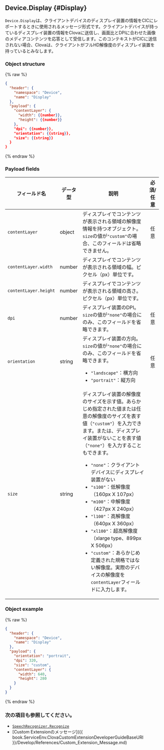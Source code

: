## Device.Display {#Display}
`Device.Display`は、クライアントデバイスのディスプレイ装置の情報をCICにレポートするときに使用されるメッセージ形式です。クライアントデバイスが持っているディスプレイ装置の情報をClovaに送信し、画面比とDPIに合わせた画像のメディアコンテンツを応答として受信します。このコンテキストがCICに送信されない場合、Clovaは、クライアントがフルHD解像度のディスプレイ装置を持っているとみなします。

### Object structure
{% raw %}

```json
{
  "header": {
    "namespace": "Device",
    "name": "Display"
  },
  "payload": {
    "contentLayer": {
      "width": {{number}},
      "height": {{number}}
    },
    "dpi": {{number}},
    "orientation": {{string}},
    "size": {{string}}
  }
}
```

{% endraw %}

### Payload fields

| フィールド名       | データ型    | 説明                     | 必須/任意 |
|---------------|---------|-----------------------------|:---------:|
| `contentLayer`        | object | ディスプレイでコンテンツが表示される領域の解像度情報を持つオブジェクト。`size`の値が`"custom"`の場合、このフィールドは省略できません。  | 任意 |
| `contentLayer.width`  | number | ディスプレイでコンテンツが表示される領域の幅。ピクセル（px）単位です。                                           |  |
| `contentLayer.height` | number | ディスプレイでコンテンツが表示される領域の高さ。ピクセル（px）単位です。                                           |  |
| `dpi`         | number | ディスプレイ装置のDPI。`size`の値が`"none"`の場合にのみ、このフィールドを省略できます。                                 | 任意 |
| `orientation` | string | ディスプレイ装置の方向。`size`の値が`"none"`の場合にのみ、このフィールドを省略できます。<ul><li><code>"landscape"</code>：横方向</li><li><code>"portrait"</code>：縦方向</li></ul>  | 任意 |
| `size`        | string | ディスプレイ装置の解像度のサイズを示す値。あらかじめ指定された値または任意の解像度のサイズを表す値（`"custom"`）を入力できます。または、ディスプレイ装置がないことを表す値（`"none"`）を入力することもできます。<ul><li><code>"none"</code>：クライアントデバイスにディスプレイ装置がない</li><li><code>"s100"</code>：低解像度（160px X 107px）</li><li><code>"m100"</code>：中解像度（427px X 240px）</li><li><code>"l100"</code>：高解像度（640px X 360px）</li><li><code>"xl100"</code>：超高解像度（xlarge type、899px X 506px）</li><li><code>"custom"</code>：あらかじめ定義された規格ではない解像度。実際のデバイスの解像度を`contentLayer`フィールドに入力します。</li></ul> |  |


### Object example
{% raw %}

```json
{
  "header": {
    "namespace": "Device",
    "name": "Display"
  },
  "payload": {
    "orientation": "portrait",
    "dpi": 320,
    "size": "custom",
    "contentLayer": {
      "width": 640,
      "height": 280
    }
  }
}
```

{% endraw %}

### 次の項目も参照してください。
* [`SpeechRecognizer.Recognize`](/Develop/References/MessageInterfaces/SpeechRecognizer.md#Recognize)
* [Custom Extensionのメッセージ]({{ book.ServiceEnv.ClovaCustomExtensionDeveloperGuideBaseURI }}/Develop/References/Custom_Extension_Message.md)
